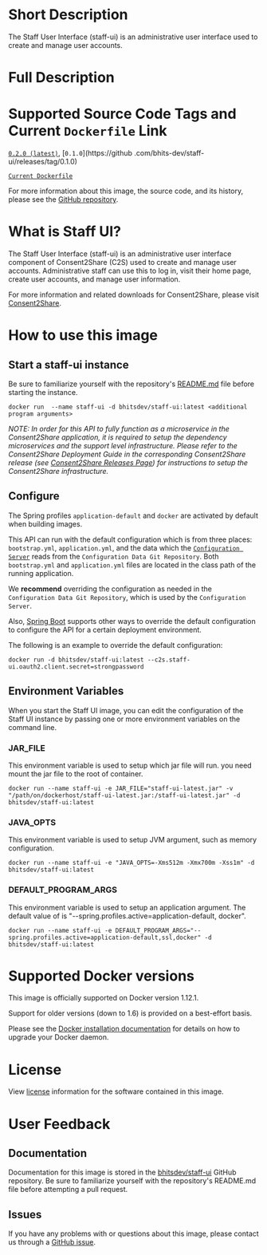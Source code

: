 # Short Description
The Staff User Interface (staff-ui) is an administrative user interface used to create and manage user accounts.

# Full Description

# Supported Source Code Tags and Current `Dockerfile` Link

[`0.2.0 (latest)`](https://github.com/bhits-dev/staff-ui/releases/tag/0.2.0), [`0.1.0`](https://github
.com/bhits-dev/staff-ui/releases/tag/0.1.0)

[`Current Dockerfile`](https://github.com/bhits-dev/staff-ui/blob/master/server/src/main/docker/Dockerfile)

For more information about this image, the source code, and its history, please see the [GitHub repository](https://github.com/bhits-dev/staff-ui).

# What is Staff UI?

The Staff User Interface (staff-ui) is an administrative user interface component of Consent2Share (C2S) used to create and manage user accounts. Administrative staff can use this to log in, visit their home page, create user accounts, and manage user information.

For more information and related downloads for Consent2Share, please visit [Consent2Share](https://bhits-dev.github.io/consent2share/).

# How to use this image

## Start a staff-ui instance

Be sure to familiarize yourself with the repository's [README.md](https://github.com/bhits-dev/staff-ui) file before starting the instance.

`docker run  --name staff-ui -d bhitsdev/staff-ui:latest <additional program arguments>`

*NOTE: In order for this API to fully function as a microservice in the Consent2Share application, it is required to setup the dependency microservices and the support level infrastructure. Please refer to the Consent2Share Deployment Guide in the corresponding Consent2Share release (see [Consent2Share Releases Page](https://github.com/bhits-dev/consent2share/releases)) for instructions to setup the Consent2Share infrastructure.*

## Configure

The Spring profiles `application-default` and `docker` are activated by default when building images.

This API can run with the default configuration which is from three places: `bootstrap.yml`, `application.yml`, and the data which the [`Configuration Server`](https://github.com/bhits-dev/config-server) reads from the `Configuration Data Git Repository`. Both `bootstrap.yml` and `application.yml` files are located in the class path of the running application.

We **recommend** overriding the configuration as needed in the `Configuration Data Git Repository`, which is used by the `Configuration Server`.

Also, [Spring Boot](https://projects.spring.io/spring-boot/) supports other ways to override the default configuration to configure the API for a certain deployment environment. 

The following is an example to override the default configuration:

`docker run -d bhitsdev/staff-ui:latest --c2s.staff-ui.oauth2.client.secret=strongpassword`

## Environment Variables

When you start the Staff UI image, you can edit the configuration of the Staff UI instance by passing one or more environment variables on the command line. 

### JAR_FILE
This environment variable is used to setup which jar file will run. you need mount the jar file to the root of container.

`docker run --name staff-ui -e JAR_FILE="staff-ui-latest.jar" -v "/path/on/dockerhost/staff-ui-latest.jar:/staff-ui-latest.jar" -d bhitsdev/staff-ui:latest`

### JAVA_OPTS 
This environment variable is used to setup JVM argument, such as memory configuration.

`docker run --name staff-ui -e "JAVA_OPTS=-Xms512m -Xmx700m -Xss1m" -d bhitsdev/staff-ui:latest`

### DEFAULT_PROGRAM_ARGS 

This environment variable is used to setup an application argument. The default value of is "--spring.profiles.active=application-default, docker".

`docker run --name staff-ui -e DEFAULT_PROGRAM_ARGS="--spring.profiles.active=application-default,ssl,docker" -d bhitsdev/staff-ui:latest`

# Supported Docker versions
This image is officially supported on Docker version 1.12.1.

Support for older versions (down to 1.6) is provided on a best-effort basis.

Please see the [Docker installation documentation](https://docs.docker.com/engine/installation/) for details on how to upgrade your Docker daemon.

# License
View [license](https://github.com/bhits-dev/staff-ui/blob/master/LICENSE) information for the software contained in this image.

# User Feedback

## Documentation 
Documentation for this image is stored in the [bhitsdev/staff-ui](https://github.com/bhits-dev/staff-ui) GitHub repository. Be sure to familiarize yourself with the repository's README.md file before attempting a pull request.

## Issues

If you have any problems with or questions about this image, please contact us through a [GitHub issue](https://github.com/bhits-dev/staff-ui/issues).